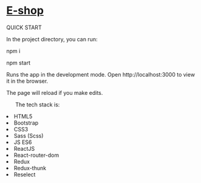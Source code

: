 <h1><a href="https://mykhalenych.github.io/e-shop">E-shop</a></h1>
QUICK START

In the project directory, you can run:

npm i

npm start

Runs the app in the development mode.
Open http://localhost:3000 to view it in the browser.

The page will reload if you make edits.

<ul>The tech stack is:</ul>

<li>HTML5</li>
<li>Bootstrap</li>
<li>CSS3</li>
<li>Sass (Scss)</li>
<li>JS ES6</li>
<li>ReactJS</li>
<li>React-router-dom</li>
<li>Redux</li>
<li>Redux-thunk</li>
<li>Reselect</li>
